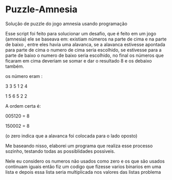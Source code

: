 # Puzzle-Amnesia
Solução de puzzle do jogo amnesia usando programação

Esse script foi feito para solucionar um desafio, que é feito em um jogo (amnesia)
ele se baseava em: existiam números na parte de cima e na parte de baixo , entre eles havia uma 
alavanca, se a alavanca estivesse apontada para parte de cima o numero de cima seria 
escolhido, se estivesse para a parte de baixo o numero de baixo 
seria escolhido, no final os números que ficaram em cima 
deveriam se somar e dar o resultado 8 e os debaixo também.

os número eram :

3  3  5  1  2  4


1  5  6  5  2  2

A ordem certa é:

005120 = 8

150002 = 8

(o zero indica que a alavanca foi colocada para o lado oposto)

Me baseando nisso, elaborei um programa que realiza esse processo sozinho, testando todas
as possiblidades possiveis.

Nele eu considero os numeros não usados como zero e os que são usados continuam iguais
então fiz um codigo que fizesse varios binarios em uma lista e depois essa lista 
seria multiplicada nos valores das listas problema 
